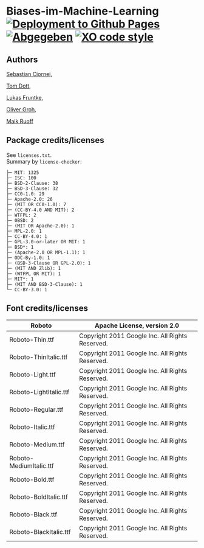 # Biases-im-Machine-Learning [![Deployment to Github Pages](https://github.com/Team-Obisidan/Biases-im-Machine-Learning/actions/workflows/deploy.yml/badge.svg?branch=dev)](https://github.com/Team-Obisidan/Biases-im-Machine-Learning/actions/workflows/deploy.yml) [![Abgegeben](https://img.shields.io/badge/Abgegeben-nein-red)](https://dhbw-stuttgart.de) [![XO code style](https://img.shields.io/badge/code_style-XO-5ed9c7.svg)](https://github.com/xojs/xo)

## Authors
<a href="https://www.linkedin.com/in/sebastian-ciornei-98430018a/" target="_blank" className="name-link" rel="noreferrer">Sebastian Ciornei</a>,

<a href="https://www.linkedin.com/in/tom-dott-57a52a1b6/" target="_blank" className="name-link" rel="noreferrer">Tom Dott</a>,

<a href="https://www.linkedin.com/in/lukas-fruntke/" target="_blank" className="name-link" rel="noreferrer">Lukas Fruntke</a>,

<a href="https://www.linkedin.com/in/oliver-groh-a8295b206/" target="_blank" className="name-link" rel="noreferrer">Oliver Groh</a>,

<a href="#" target="https://www.linkedin.com/in/maik-pascal-ruoff-945a18214/" className="name-link" rel="noreferrer">Maik Ruoff</a>
## Package credits/licenses
See `licenses.txt`.  
Summary by `license-checker`:
```
├─ MIT: 1325
├─ ISC: 100
├─ BSD-2-Clause: 38
├─ BSD-3-Clause: 32
├─ CC0-1.0: 29
├─ Apache-2.0: 26
├─ (MIT OR CC0-1.0): 7
├─ (CC-BY-4.0 AND MIT): 2
├─ WTFPL: 2
├─ 0BSD: 2
├─ (MIT OR Apache-2.0): 1
├─ MPL-2.0: 1
├─ CC-BY-4.0: 1
├─ GPL-3.0-or-later OR MIT: 1
├─ BSD*: 1
├─ (Apache-2.0 OR MPL-1.1): 1
├─ ODC-By-1.0: 1
├─ (BSD-3-Clause OR GPL-2.0): 1
├─ (MIT AND Zlib): 1
├─ (WTFPL OR MIT): 1
├─ MIT*: 1
├─ (MIT AND BSD-3-Clause): 1
└─ CC-BY-3.0: 1
```

## Font credits/licenses
| Roboto                  | Apache License, version 2.0                     |
|-------------------------|-------------------------------------------------|
| Roboto-Thin.ttf         | Copyright 2011 Google Inc. All Rights Reserved. |
| Roboto-ThinItalic.ttf   | Copyright 2011 Google Inc. All Rights Reserved. |
| Roboto-Light.ttf        | Copyright 2011 Google Inc. All Rights Reserved. |
| Roboto-LightItalic.ttf  | Copyright 2011 Google Inc. All Rights Reserved. |
| Roboto-Regular.ttf      | Copyright 2011 Google Inc. All Rights Reserved. |
| Roboto-Italic.ttf       | Copyright 2011 Google Inc. All Rights Reserved. |
| Roboto-Medium.ttf       | Copyright 2011 Google Inc. All Rights Reserved. |
| Roboto-MediumItalic.ttf | Copyright 2011 Google Inc. All Rights Reserved. |
| Roboto-Bold.ttf         | Copyright 2011 Google Inc. All Rights Reserved. |
| Roboto-BoldItalic.ttf   | Copyright 2011 Google Inc. All Rights Reserved. |
| Roboto-Black.ttf        | Copyright 2011 Google Inc. All Rights Reserved. |
| Roboto-BlackItalic.ttf  | Copyright 2011 Google Inc. All Rights Reserved. |
    